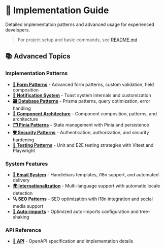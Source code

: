 # 📖 Implementation Guide

Detailed implementation patterns and advanced usage for experienced developers.

> For project setup and basic commands, see [README.md](../README.md)

## 📚 Advanced Topics

### Implementation Patterns

- **[📝 Form Patterns](./form-patterns.md)** - Advanced form patterns, custom validation, field composition
- **[🔔 Notification System](./notification-system.md)** - Toast system internals and customization
- **[🗃️ Database Patterns](./database-patterns.md)** - Prisma patterns, query optimization, error handling
- **[🧩 Component Architecture](./component-architecture.md)** - Component composition, patterns, and architecture
- **[🗂️ Pinia Patterns](./pinia-patterns.md)** - State management with Pinia and persistence
- **[🛡️ Security Patterns](./security-patterns.md)** - Authentication, authorization, and security hardening
- **[🧪 Testing Patterns](./testing-patterns.md)** - Unit and E2E testing strategies with Vitest and Playwright

### System Features

- **[📧 Email System](./email-system.md)** - Handlebars templates, i18n support, and automated delivery
- **[🌍 Internationalization](./internationalization.md)** - Multi-language support with automatic locale detection
- **[🔍 SEO Patterns](./seo-patterns.md)** - SEO optimization with i18n integration and social media support
- **[🔄 Auto-imports](./auto-imports.md)** - Optimized auto-imports configuration and tree-shaking

### API Reference

- **[📡 API](./api.md)** - OpenAPI specification and implementation details
